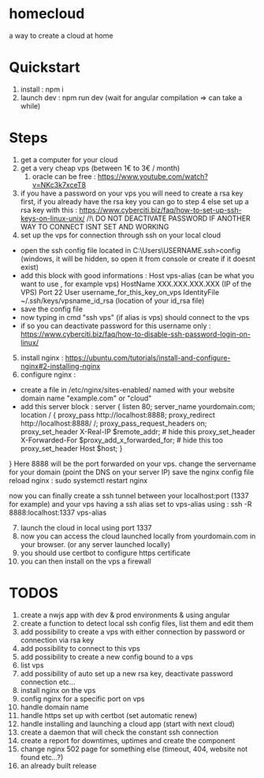 # homecloud
a way to create a cloud at home

# Quickstart
1. install : npm i
2. launch dev : npm run dev (wait for angular compilation => can take a while)

# Steps
1. get a computer for your cloud
2. get a very cheap vps (between 1€ to 3€ / month)
   1. oracle can be free : https://www.youtube.com/watch?v=NKc3k7xceT8
3. if you have a password on your vps you will need to create a rsa key first, if you already have the rsa key you can go to step 4 else set up a rsa key with this :  https://www.cyberciti.biz/faq/how-to-set-up-ssh-keys-on-linux-unix/ /!\ DO NOT DEACTIVATE PASSWORD IF ANOTHER WAY TO CONNECT ISNT SET AND WORKING
4. set up the vps for connection through ssh on your local cloud
* open the ssh config file located in C:\Users\USERNAME\.ssh>config (windows, it will be hidden, so open it from console or create if it doesnt exist)
* add this block with good informations :
Host vps-alias (can be what you want to use , for example vps)
HostName XXX.XXX.XXX.XXX (IP of the VPS)
Port 22
User username_for_this_key_on_vps
IdentityFile ~/.ssh/keys/vpsname_id_rsa (location of your id_rsa file)
* save the config file
* now typing in cmd "ssh vps" (if alias is vps) should connect to the vps
* if so you can deactivate password for this username only : https://www.cyberciti.biz/faq/how-to-disable-ssh-password-login-on-linux/ 
5. install nginx : https://ubuntu.com/tutorials/install-and-configure-nginx#2-installing-nginx 
6. configure nginx :
* create a file in /etc/nginx/sites-enabled/ named with your website domain name "example.com" or "cloud"
* add this server block :
server {
        listen 80;
        server_name yourdomain.com;
        location / {
                proxy_pass http://localhost:8888; 
                proxy_redirect http://localhost:8888/ /;
                proxy_pass_request_headers on;
                proxy_set_header X-Real-IP $remote_addr; # hide this
                proxy_set_header X-Forwarded-For $proxy_add_x_forwarded_for; # hide this too
                proxy_set_header Host $host;
        }

}
Here 8888 will be the port forwarded on your vps.
change the servername for your domain (point the DNS on your server IP)
save the nginx config file
reload nginx : sudo systemctl restart nginx

now you can finally create a ssh tunnel between your localhost:port (1337 for example) and your vps having a ssh alias set to vps-alias using :
ssh -R 8888:localhost:1337 vps-alias

7. launch the cloud in local using port 1337
8. now you can access the cloud launched locally from yourdomain.com in your browser. (or any server launched locally)
9. you should use certbot to configure https certificate
10. you can then install on the vps a firewall

# TODOS
1. create a nwjs app with dev & prod environments & using angular
2. create a function to detect local ssh config files, list them and edit them
3. add possibility to create a vps with either connection by password or connection via rsa key
4. add possibility to connect to this vps
5. add possibility to create a new config bound to a vps
6. list vps 
7. add possibility of auto set up a new rsa key, deactivate password connection etc...
8. install nginx on the vps
9. config nginx for a specific port on vps
10. handle domain name
11. handle https set up with certbot (set automatic renew)
12. handle installing and launching a cloud app (start with next cloud)
13. create a daemon that will check the constant ssh connection
14. create a report for downtimes, uptimes and create the component
15. change nginx 502 page for something else (timeout, 404, website not found etc...?)
16. an already built release
